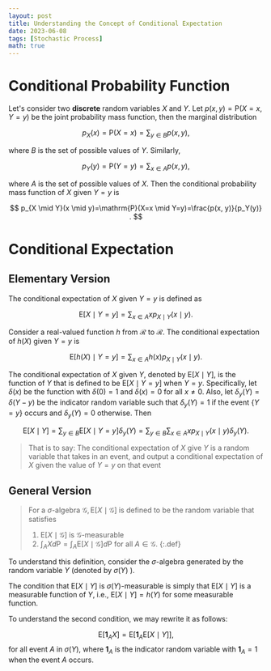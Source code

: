```yaml
---
layout: post
title: Understanding the Concept of Conditional Expectation
date: 2023-06-08
tags: [Stochastic Process]
math: true
---
```


# Conditional Probability Function
Let's consider two **discrete** random variables $X$ and $Y$.
Let $p(x, y)=\mathrm{P}(X=x, Y=y)$ be the joint probability mass function, then the marginal distribution

$$
p_X(x)=\mathrm{P}(X=x)=\sum_{y \in B} p(x, y),
$$

where $B$ is the set of possible values of $Y$.
Similarly,

$$
p_Y(y)=\mathrm{P}(Y=y)=\sum_{x \in A} p(x, y),
$$

where $A$ is the set of possible values of $X$.
Then the conditional probability mass function of $X$ given $Y=y$ is

$$
p_{X \mid Y}(x \mid y)=\mathrm{P}(X=x \mid Y=y)=\frac{p(x, y)}{p_Y(y)} .
$$

# Conditional Expectation
## Elementary Version
The conditional expectation of $X$ given $Y=y$ is defined as

$$
\mathrm{E}[X \mid Y=y]=\sum_{x \in A} x p_{X \mid Y}(x \mid y) .
$$

Consider a real-valued function $h$ from $\mathcal{R}$ to $\mathcal{R}$.
The conditional expectation of $h(X)$ given $Y=y$ is

$$
\mathrm{E}[h(X) \mid Y=y]=\sum_{x \in A} h(x) p_{X \mid Y}(x \mid y) .
$$

The conditional expectation of $X$ given $Y$, denoted by $\mathrm{E}[X \mid Y]$, is the function of $Y$ that is defined to be $\mathrm{E}[X \mid Y=y]$ when $Y=y$.
Specifically, let $\delta(x)$ be the function with $\delta(0)=1$ and $\delta(x)=0$ for all $x \neq 0$.
Also, let $\delta_y(Y)=\delta(Y-y)$ be the indicator random variable such that $\delta_y(Y)=1$ if the event $\{Y=y\}$ occurs and $\delta_y(Y)=0$ otherwise.
Then

$$
\mathrm{E}[X \mid Y]=\sum_{y \in B} \mathrm{E}[X \mid Y=y] \delta_y(Y)=\sum_{y \in B} \sum_{x \in A} x p_{X \mid Y}(x \mid y) \delta_y(Y) .
$$
> That is to say:  The conditional expectation of $X$ give $Y$ is a random variable that takes in an event, and output a conditional expectation of $X$ given the value of $Y = y$ on that event

## General Version

> For a $\sigma$-algebra $\mathcal{G}, \mathrm{E}[X \mid \mathcal{G}]$ is defined to be the random variable that satisfies
> 1. $\mathrm{E}[X \mid \mathcal{G}]$ is $\mathcal{G}$-measurable
> 2. $\int_A X d \mathrm{P}=\int_A \mathrm{E}[X \mid \mathcal{G}] d \mathrm{P}$ for all $A \in \mathcal{G}$.
{:.def}

To understand this definition, consider the $\sigma$-algebra generated by the random variable $Y$ (denoted by $\sigma(Y)$ ).

The condition that $\mathrm{E}[X \mid Y]$ is $\sigma(Y)$-measurable is simply that $\mathrm{E}[X \mid Y]$ is a measurable function of $Y$, i.e., $\mathrm{E}[X \mid Y]=h(Y)$ for some measurable function.

To understand the second condition, we may rewrite it as follows:

$$
\mathrm{E}\left[\mathbf{1}_A X\right]=\mathrm{E}\left[\mathbf{1}_A \mathrm{E}[X \mid Y]\right],
$$
for all event $A$ in $\sigma(Y)$, where $\mathbf{1}_A$ is the indicator random variable with $\mathbf{1}_A=1$ when the event $A$ occurs.